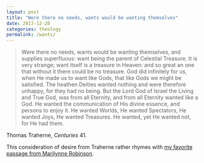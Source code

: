 ```yaml
---
layout: post
title: "Were there no needs, wants would be wanting themselves"
date: 2017-12-20
categories: theology
permalink: /wants/
---
```


> Were there no needs, wants would be wanting themselves, and supplies superfluous: want being the parent of Celestial Treasure. It is very strange; want itself is a treasure in Heaven: and so great an one that without it there could be no treasure. God did infinitely for us, when He made us to want like Gods, that like Gods we might be satisfied. The heathen Deities wanted nothing and were therefore unhappy, for they had no being. But the Lord God of Israel the Living and True God, was from all Eternity, and from all Eternity wanted like a God. He wanted the communication of His divine essence, and persons to enjoy it. He wanted Worlds, He wanted Spectators, He wanted Joys, He wanted Treasures. He wanted, yet He wanted not, for He had them.

Thomas Traherne, *Centuries* 41.

This consideration of desire from Traherne rather rhymes with [my favorite passage from Marilynne Robinson](http://matt-miller.org/longing/).